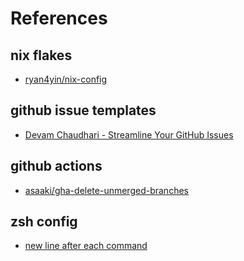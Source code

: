 # References

## nix flakes
- [ryan4yin/nix-config](https://github.com/ryan4yin/nix-config)
## github issue templates
- [Devam Chaudhari - Streamline Your GitHub Issues](https://dev.to/chaudharidevam/streamline-your-github-issues-custom-issue-templates-made-easy-4mge)
## github actions
- [asaaki/gha-delete-unmerged-branches](https://github.com/asaaki/gha-delete-unmerged-branches/blob/main/.github/workflows/delete-unmerged-branch.yaml)
## zsh config
- [new line after each command](https://www.reddit.com/r/commandline/comments/13r2ou3/comment/mo1p4ox/?utm_source=share&utm_medium=web3x&utm_name=web3xcss&utm_term=1&utm_content=share_button)